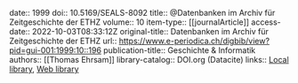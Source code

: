 date:: 1999
doi:: 10.5169/SEALS-8092
title:: @Datenbanken im Archiv für Zeitgeschichte der ETHZ
volume:: 10
item-type:: [[journalArticle]]
access-date:: 2022-10-03T08:33:12Z
original-title:: Datenbanken im Archiv für Zeitgeschichte der ETHZ
url:: https://www.e-periodica.ch/digbib/view?pid=gui-001:1999:10::196
publication-title:: Geschichte & Informatik
authors:: [[Thomas Ehrsam]]
library-catalog:: DOI.org (Datacite)
links:: [Local library](zotero://select/groups/2386895/items/544LMUXS), [Web library](https://www.zotero.org/groups/2386895/items/544LMUXS)
